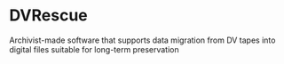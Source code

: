 # DVRescue
Archivist-made software that supports data migration from DV tapes into digital files suitable for long-term preservation
